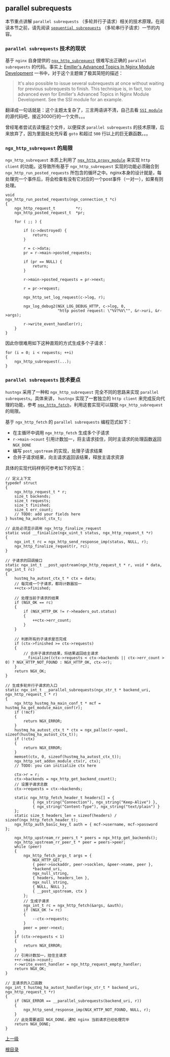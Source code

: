 parallel subrequests
--

本节重点讲解 `parallel subrequests` （多轮并行子请求）相关的技术原理。在阅读本节之前，请先阅读 [`sequential subrequests`](sequential_subrequests.md) （多轮串行子请求）一节的内容。

### `parallel subrequests` 技术的现状 ###
基于 `nginx` 自身提供的 [`ngx_http_subrequest`](http://lxr.nginx.org/source/src/http/ngx_http_core_module.c) 很难写出正确的  `parallel subrequests` 的代码。事实上 [Emiller's Advanced Topics In Nginx Module Development](http://www.evanmiller.org/nginx-modules-guide-advanced.html) 一书中，对于这个主题做了极其简短的描述：

> It's also possible to issue several subrequests at once without waiting for previous subrequests to finish. This technique is, in fact, too advanced even for Emiller's Advanced Topics in Nginx Module Development. See the SSI module for an example.

翻译成一句话就是：这个主题太复杂了，三言两语讲不清，自己去看 [`SSI module`](http://lxr.nginx.org/source/src/http/modules/ngx_http_ssi_filter_module.c) 的源代码吧，接近3000行的一个文件。。。

曾经笔者尝试去读懂这个文件，以便探求 `parallel subrequests` 的技术原理，后来放弃了，因为里面处处充斥着 `goto` 和超过 `500` 行以上的巨无霸函数。。。

### `ngx_http_subrequest` 的局限 ###

`ngx_http_subrequest` 本质上利用了 [`ngx_http_proxy_module`](http://lxr.nginx.org/source/src/http/modules/ngx_http_proxy_module.c) 来实现 `http client` 的功能。这导致所有基于 `ngx_http_subrequest` 实现的功能必须融合到 `ngx_http_run_posted_requests` 所包含的循环之中。nginx本身的设计就是，每处理完一个事件后，将会检查有没有它对应的一个post事件（一对一），如果有则处理。

    void
    ngx_http_run_posted_requests(ngx_connection_t *c)
    {
        ngx_http_request_t         *r;
        ngx_http_posted_request_t  *pr;
    
        for ( ;; ) {
    
            if (c->destroyed) {
                return;
            }
    
            r = c->data;
            pr = r->main->posted_requests;
    
            if (pr == NULL) {
                return;
            }
    
            r->main->posted_requests = pr->next;
    
            r = pr->request;
    
            ngx_http_set_log_request(c->log, r);
    
            ngx_log_debug2(NGX_LOG_DEBUG_HTTP, c->log, 0,
                           "http posted request: \"%V?%V\"", &r->uri, &r->args);
    
            r->write_event_handler(r);
        }
    }

因此你很难用如下这种直观的方式生成多个子请求：

    for (i = 0; i < requests; ++i)
    {
        ngx_http_subrequest(...);
    }

### `parallel subrequests` 技术要点 ###
`hustngx` 采用了一种和 `ngx_http_subrequest` 完全不同的思路来实现 `parallel subrequests`。具体来讲， `hustngx` 实现了一套独立的 `http client` 来完成反向代理的功能，参考 [`ngx_http_fetch`](lib_hustngx/http_module.md)，利用这套实现可以摆脱 `ngx_http_subrequest` 的局限。

基于 `ngx_http_fetch` 的 `parallel subrequests` 编程范式如下：

* 在主循环中调用 `ngx_http_fetch` 生成多个子请求
* `r->main->count` 引用计数加一，将主请求挂住，同时主请求的处理函数返回 `NGX_DONE`
* 编写 `post_upstream` 的实现，处理子请求结果
* 合并子请求结果，向主请求返回该结果，释放主请求资源

具体的实现代码样例可参考如下的写法：

    // 定义上下文
    typedef struct
    {
        ngx_http_request_t * r;
        size_t backends;
        size_t requests;
        size_t finished;
        size_t err_count;
        // TODO: add your fields here
    } hustmq_ha_autost_ctx_t;

    // 此处必须显示调用 ngx_http_finalize_request
    static void __finialize(ngx_uint_t status, ngx_http_request_t *r)
    {
        ngx_int_t rc = ngx_http_send_response_imp(status, NULL, r);
        ngx_http_finalize_request(r, rc);
    }
    
    // 子请求的回调接口
    static ngx_int_t __post_upstream(ngx_http_request_t * r, void * data, ngx_int_t rc)
    {
        hustmq_ha_autost_ctx_t * ctx = data;
        // 每完成一个子请求，都将计数器加一
        ++ctx->finished;

        // 处理当前子请求的结果
        if (NGX_OK == rc)
        {
            if (NGX_HTTP_OK != r->headers_out.status)
            {
                ++ctx->err_count;
            }
        }

        // 判断所有的子请求是否完成
        if (ctx->finished >= ctx->requests)
        {
            // 合并子请求的结果，将结果返回给主请求
            __finialize((ctx->requests < ctx->backends || ctx->err_count > 0) ? NGX_HTTP_NOT_FOUND : NGX_HTTP_OK, ctx->r);
        }
        return NGX_OK;
    }
    
    // 生成多轮并行子请求的入口
    static ngx_int_t __parallel_subrequests(ngx_str_t * backend_uri, ngx_http_request_t * r)
    {
        ngx_http_hustmq_ha_main_conf_t * mcf = hustmq_ha_get_module_main_conf(r);
        if (!mcf)
        {
            return NGX_ERROR;
        }
        hustmq_ha_autost_ctx_t * ctx = ngx_palloc(r->pool, sizeof(hustmq_ha_autost_ctx_t));
        if (!ctx)
        {
            return NGX_ERROR;
        }
        memset(ctx, 0, sizeof(hustmq_ha_autost_ctx_t));
        ngx_http_set_addon_module_ctx(r, ctx);
        // TODO: you can initialize ctx here
    
        ctx->r = r;
        ctx->backends = ngx_http_get_backend_count();
        // 设置子请求总数
        ctx->requests = ctx->backends;
    
        static ngx_http_fetch_header_t headers[] = {
                { ngx_string("Connection"), ngx_string("Keep-Alive") },
                { ngx_string("Content-Type"), ngx_string("text/plain") }
        };
        static size_t headers_len = sizeof(headers) / sizeof(ngx_http_fetch_header_t);
        ngx_http_auth_basic_key_t auth = { mcf->username, mcf->password  };
    
        ngx_http_upstream_rr_peers_t * peers = ngx_http_get_backends();
        ngx_http_upstream_rr_peer_t * peer = peers->peer;
        while (peer)
        {
            ngx_http_fetch_args_t args = {
                NGX_HTTP_GET,
                { peer->sockaddr, peer->socklen, &peer->name, peer },
                *backend_uri,
                ngx_null_string,
                { headers, headers_len },
                ngx_null_string,
                { NULL, NULL },
                { __post_upstream, ctx }
            };
            // 生成子请求
            ngx_int_t rc = ngx_http_fetch(&args, &auth);
            if (NGX_OK != rc)
            {
                --ctx->requests;
            }
            peer = peer->next;
        }
        if (ctx->requests < 1)
        {
            return NGX_ERROR;
        }
        // 引用计数加一，挂住主请求
        ++r->main->count;
        r->write_event_handler = ngx_http_request_empty_handler;
        return NGX_OK;
    }
    
    // 主请求的入口函数
    ngx_int_t hustmq_ha_autost_handler(ngx_str_t * backend_uri, ngx_http_request_t *r)
    {
        if (NGX_ERROR == __parallel_subrequests(backend_uri, r))
        {
            ngx_http_send_response_imp(NGX_HTTP_NOT_FOUND, NULL, r);
        }
        // 此处需要返回 NGX_DONE，通知 nginx 当前请求已经处理完毕
        return NGX_DONE;
    }

[上一级](index.md)

[根目录](../index.md)